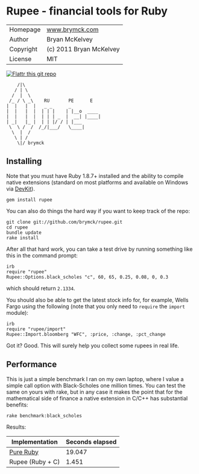 Rupee - financial tools for Ruby
================================

<table>
  <tr>
    <td>Homepage</td>
    <td><a href="http://www.brymck.com">www.brymck.com</a></td>
  </tr>
  <tr>
    <td>Author</td>
    <td>Bryan McKelvey</td>
  </tr>
  <tr>
    <td>Copyright</td>
    <td>(c) 2011 Bryan McKelvey</td>
  </tr>
  <tr>
    <td>License</td>
    <td>MIT</td>
  </tr>
</table>

[![Flattr this git repo](http://api.flattr.com/button/flattr-badge-large.png)](https://flattr.com/submit/auto?user_id=brymck&url=https://github.com/brymck/rupee&title=rupee&language=en_GB&tags=github&category=software)

        /|\
       / | \
      /  |  \
     /_ / \ _\    RU       PE      E
    |  |   |  |   _ _      _
    |  |   |  |  | | |    | |__o  ____
    |  |   |  |  | | | _  |  __| |____|
    | _|   |_ |  | | |/ / | |___
     \  \ /  /  /_/|___/   \____|
      \  |  /
       \ | /
        \|/ brymck

Installing
----------

Note that you must have Ruby 1.8.7+ installed and the ability to compile native
extensions (standard on most platforms and available on Windows via
[DevKit](http://rubyinstaller.org/downloads/)).

    gem install rupee

You can also do things the hard way if you want to keep track of the repo:

    git clone git://github.com/brymck/rupee.git
    cd rupee
    bundle update
    rake install

After all that hard work, you can take a test drive by running something like
this in the command prompt:

    irb
    require "rupee"
    Rupee::Options.black_scholes "c", 60, 65, 0.25, 0.08, 0, 0.3

which should return `2.1334`.

You should also be able to get the latest stock info for, for example, Wells
Fargo using the following (note that you only need to `require` the `import`
module):

    irb
    require "rupee/import"
    Rupee::Import.bloomberg "WFC", :price, :change, :pct_change

Got it? Good. This will surely help you collect some rupees in real life.

Performance
----------

This is just a simple benchmark I ran on my own laptop, where I value a simple
call option with Black-Scholes one million times. You can test the same on
yours with rake, but in any case it makes the point that for the mathematical
side of finance a native extension in C/C++ has substantial benefits:

    rake benchmark:black_scholes

Results:

<table>
  <thead>
    <tr>
      <th>Implementation</th>
      <th>Seconds elapsed</th>
    </tr>
  </thead>
  <tbody>
    <tr>
      <td><a href="http://www.espenhaug.com/black_scholes.html">Pure Ruby</a></td>
      <td>19.047</td>
    </tr>
    <tr>
      <td>Rupee (Ruby + C)</td>
      <td>1.451</td>
    </tr>
  </tbody>
</table>
